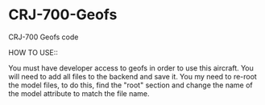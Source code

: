 # CRJ-700-Geofs
CRJ-700 Geofs code

HOW TO USE::

You must have developer access to geofs in order to use this aircraft. You will need to add all files to the backend and save it.
You my need to re-root the model files, to do this, find the "root" section and change the name of the model attribute to match the file name.
